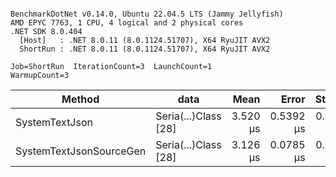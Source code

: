 ```

BenchmarkDotNet v0.14.0, Ubuntu 22.04.5 LTS (Jammy Jellyfish)
AMD EPYC 7763, 1 CPU, 4 logical and 2 physical cores
.NET SDK 8.0.404
  [Host]   : .NET 8.0.11 (8.0.1124.51707), X64 RyuJIT AVX2
  ShortRun : .NET 8.0.11 (8.0.1124.51707), X64 RyuJIT AVX2

Job=ShortRun  IterationCount=3  LaunchCount=1  
WarmupCount=3  

```
| Method                  | data                 | Mean     | Error     | StdDev    | Min      | Max      | Gen0   | Allocated |
|------------------------ |--------------------- |---------:|----------:|----------:|---------:|---------:|-------:|----------:|
| SystemTextJson          | Seria(...)Class [28] | 3.520 μs | 0.5392 μs | 0.0296 μs | 3.487 μs | 3.544 μs | 0.0229 |   2.07 KB |
| SystemTextJsonSourceGen | Seria(...)Class [28] | 3.126 μs | 0.0785 μs | 0.0043 μs | 3.122 μs | 3.130 μs | 0.0267 |    2.2 KB |
